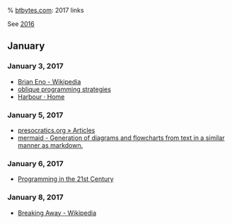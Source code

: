 % <a href="https://www.btbytes.com/">btbytes.com</a>: 2017 links

See [2016](2016.html)

## January

### January 3, 2017
- [Brian Eno - Wikipedia](https://en.wikipedia.org/wiki/Brian_Eno)
- [oblique programming strategies](https://traviscj.com/blog/oblique_programming_strategies.html)
- [Harbour · Home](https://harbour.github.io/) 

### January 5, 2017
- [presocratics.org » Articles](http://www.presocratics.org/articles/) 
- [mermaid - Generation of diagrams and flowcharts from text in a similar manner as markdown.](http://knsv.github.io/mermaid/) 

### January 6, 2017
- [Programming in the 21st Century](http://prog21.dadgum.com/) 

### January 8, 2017
- [Breaking Away - Wikipedia](https://en.wikipedia.org/wiki/Breaking_Away) 
